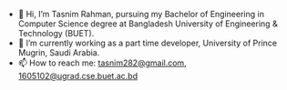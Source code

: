 - 👋 Hi, I’m Tasnim Rahman, pursuing my Bachelor of Engineering in Computer Science degree at Bangladesh University of Engineering & Technology (BUET).
- 🌱 I’m currently working as a part time developer, University of Prince Mugrin, Saudi Arabia.
- 📫 How to reach me: tasnim282@gmail.com, 1605102@ugrad.cse.buet.ac.bd

<!---
Pistachio102/Pistachio102 is a ✨ special ✨ repository because its `README.md` (this file) appears on your GitHub profile.
You can click the Preview link to take a look at your changes.
--->
